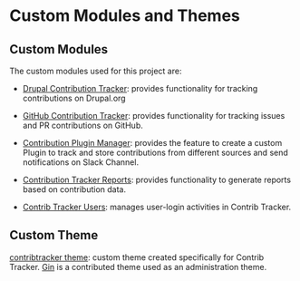 # Custom Modules and Themes

## Custom Modules

The custom modules used for this project are:

- [Drupal Contribution Tracker](https://github.com/contrib-tracker/backend/tree/main/web/modules/custom/ct_drupal): provides functionality for tracking contributions on Drupal.org

- [GitHub Contribution Tracker](https://github.com/contrib-tracker/backend/tree/main/web/modules/custom/ct_github): provides functionality for tracking issues and PR contributions on GitHub.

- [Contribution Plugin Manager](https://github.com/contrib-tracker/backend/tree/main/web/modules/custom/ct_manager): provides the feature to create a custom Plugin to track and store contributions from different sources and send notifications on Slack Channel.

- [Contribution Tracker Reports](https://github.com/contrib-tracker/backend/tree/main/web/modules/custom/ct_reports): provides functionality to generate reports based on contribution data.

- [Contrib Tracker Users](https://github.com/contrib-tracker/backend/tree/main/web/modules/custom/ct_user): manages user-login activities in Contrib Tracker.

## Custom Theme

[contribtracker theme](https://github.com/contrib-tracker/backend/tree/main/web/themes/custom/contribtracker): custom theme created specifically for Contrib Tracker. [Gin](https://www.drupal.org/project/gin/releases/8.x-3.0-rc8) is a contributed theme used as an administration theme.

